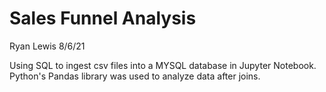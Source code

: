# Sales Funnel Analysis
Ryan Lewis 8/6/21

Using SQL to ingest csv files into a MYSQL database in Jupyter Notebook. Python's Pandas library was used to analyze data after joins.
